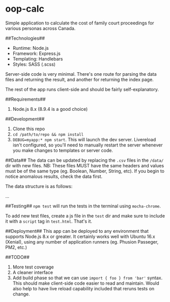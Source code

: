 # oop-calc #

Simple application to calculate the cost of family court proceedings for various personas across Canada.

##Technologies##
- Runtime: Node.js
- Framework: Express.js
- Templating: Handlebars
- Styles: SASS (.scss)

Server-side code is very minimal. There's one route for parsing the data files and returning the result, and another for returning the index page.

The rest of the app runs client-side and should be fairly self-explanatory.

##Requirements##
1. Node.js 8.x (8.9.4 is a good choice)

##Development##
1. Clone this repo
2. `cd /path/to/repo && npm install`
3. `DEBUG=myapp:* npm start`. This will launch the dev server. Livereload isn't configured, so you'll need to manually restart the server whenever you make changes to templates or server code.

##Data##
The data can be updated by replacing the `.csv` files in the `/data/` dir with new files. NB: These files MUST have the same headers and values must be of the same type (eg. Boolean, Number, String, etc). If you begin to notice anomalous results, check the data first.

The data structure is as follows:

...

##Testing##
`npm test` will run the tests in the terminal using `mocha-chrome`.

To add new test files, create a js file in the `test` dir and make sure to include it with a `script` tag in `test.html`. That's it.

##Deployment##
This app can be deployed to any environment that supports Node.js 8.x or greater. It certainly works well with Ubuntu 16.x (Xenial), using any number of application runners (eg. Phusion Passeger, PM2, etc.)

##TODO##
1. More test coverage
2. A cleaner interface
3. Add build phase so that we can use `import { foo } from 'bar'` syntax. This should make client-side code easier to read and maintain. Would also help to have live reload capability included that reruns tests on change.
